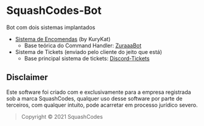 # SquashCodes-Bot

Bot com dois sistemas implantados

* [Sistema de Encomendas](./encomendas/) (by KuryKat)
  * Base teórica do Command Handler: [ZuraaaBot](https://github.com/zuraaa-projects/ZuraaaBot/)
* Sistema de Tickets (enviado pelo cliente do jeito que está)
  * Base principal sistema de tickets: [Discord-Tickets](https://github.com/discord-tickets/bot)

## Disclaimer

Este software foi criado com e exclusivamente para a empresa registrada sob a marca SquashCodes, qualquer uso desse software por parte de terceiros, com qualquer intuito, pode acarretar em processo jurídico severo.

> Copyright © 2021 SquashCodes
